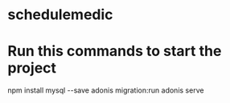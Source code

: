 # schedulemedic

# Run this commands to start the project
npm install mysql --save
adonis migration:run
adonis serve
